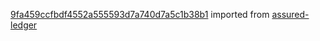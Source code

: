 [9fa459ccfbdf4552a555593d7a740d7a5c1b38b1](https://github.com/insolar/assured-ledger/commit/9fa459ccfbdf4552a555593d7a740d7a5c1b38b1) imported from [assured-ledger](https://github.com/insolar/assured-ledger)
